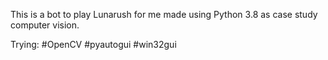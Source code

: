 This is a bot to play Lunarush for me made using Python 3.8 as case study computer vision.

Trying:
    #OpenCV
    #pyautogui
    #win32gui




